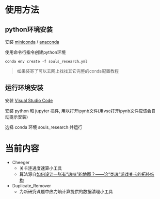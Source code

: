 # 使用方法

## python环境安装

安装 [miniconda](https://docs.conda.io/en/latest/miniconda.html) / [anaconda](https://www.anaconda.com/products/distribution)

使用命令行指令创建python环境

`conda env create -f souls_research.yml`

> 如果装寄了可以去网上找找其它完整的conda配置教程

## 运行环境安装

安装 [Visual Studio Code](https://code.visualstudio.com/)

安装 python 和 jupyter 插件, 用以打开ipynb文件(用vsc打开ipynb文件应该会自动提示安装)

选择 conda 环境 souls_research 并运行

# 当前内容

- Cheeger 
  - 关卡连通度速算小工具
  - 算法源自[如何设计一张有“魂味”的地图？——论“类魂”游戏关卡的拓扑结构](https://zhuanlan.zhihu.com/p/415025159)
- Duplicate_Remover
  - 为新研究课题中热力熵计算提供的数据清理小工具

